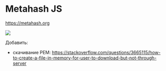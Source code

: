 # Metahash JS
https://metahash.org

![](https://raw.githubusercontent.com/xboston/metahash-js-playground/master/media/browser.png)


Добавить:
 - скачивание PEM: https://stackoverflow.com/questions/3665115/how-to-create-a-file-in-memory-for-user-to-download-but-not-through-server